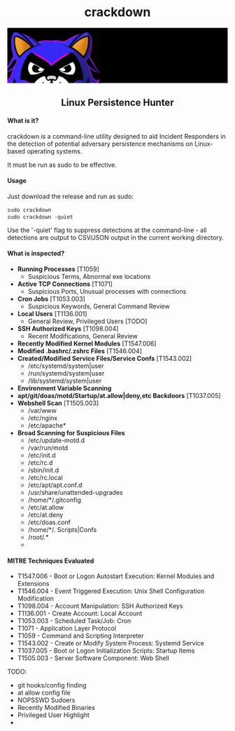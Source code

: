 <h1 align="center">
crackdown
</h1>
<p align="center">
<img src="assets/cd3.png">
</p>
<h2 align="center">
Linux Persistence Hunter
</h2>

#### What is it?

crackdown is a command-line utility designed to aid Incident Responders in the detection of potential adversary persistence mechanisms on Linux-based operating systems.

It must be run as sudo to be effective.

#### Usage

Just download the release and run as sudo:
```
sudo crackdown
sudo crackdown -quiet
```
Use the '-quiet' flag to suppress detections at the command-line - all detections are output to CSV/JSON output in the current working directory.

#### What is inspected?

* **Running Processes** [T1059]
  * Suspicious Terms, Abnormal exe locations
* **Active TCP Connections** [T1071]
  * Suspicious Ports, Unusual processes with connections
* **Cron Jobs** [T1053.003]
  * Suspicious Keywords, General Command Review
* **Local Users** [T1136.001]
  * General Review, Privileged Users [TODO]
* **SSH Authorized Keys** [T1098.004]
  * Recent Modifications, General Review
* **Recently Modified Kernel Modules** [T1547.006]
* **Modified .bashrc/.zshrc Files** [T1546.004]
* **Created/Modified Service Files/Service Confs** [T1543.002]
  * /etc/systemd/system|user
  * /run/systemd/system|user
  * /lib/systemd/system|user
* **Environment Variable Scanning**
* **apt/git/doas/motd/Startup/at.allow|deny,etc Backdoors** [T1037.005]
* **Webshell Scan** [T1505.003]
  * /var/www
  * /etc/nginx
  * /etc/apache*
* **Broad Scanning for Suspicious Files**
  * /etc/update-motd.d 
  * /var/run/motd 
  * /etc/init.d 
  * /etc/rc.d 
  * /sbin/init.d 
  * /etc/rc.local 
  * /etc/apt/apt.conf.d 
  * /usr/share/unattended-upgrades
  * /home/*/.gitconfig
  * /etc/at.allow
  * /etc/at.deny
  * /etc/doas.conf
  * /home/*/. Scripts|Confs
  * /root/.*
  * 

#### MITRE Techniques Evaluated
* T1547.006 - Boot or Logon Autostart Execution: Kernel Modules and Extensions
* T1546.004 - Event Triggered Execution: Unix Shell Configuration Modification
* T1098.004 - Account Manipulation: SSH Authorized Keys
* T1136.001 - Create Account: Local Account
* T1053.003 - Scheduled Task/Job: Cron
* T1071 - Application Layer Protocol
* T1059 - Command and Scripting Interpreter
* T1543.002 - Create or Modify System Process: Systemd Service
* T1037.005 - Boot or Logon Initialization Scripts: Startup Items
* T1505.003 - Server Software Component: Web Shell

TODO:
* git hooks/config finding
* at allow config file
* NOPSSWD Sudoers
* Recently Modified Binaries
* Privileged User Highlight
* 